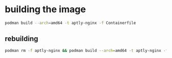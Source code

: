 # building the image

```sh
podman build --arch=amd64 -t aptly-nginx -f Containerfile
```

## rebuilding

```sh
podman rm -f aptly-nginx && podman build --arch=amd64 -t aptly-nginx -f Containerfile && podman run -d -p 8080:80 --name aptly-nginx aptly-nginx && podman exec -it aptly-nginx bash
```
